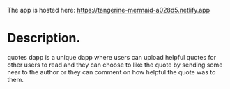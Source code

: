 The app is hosted here: https://tangerine-mermaid-a028d5.netlify.app

# Description.

quotes dapp is a unique dapp where users can upload helpful quotes for other users to read and they can choose to like the quote by sending some near to the author or they can comment on how helpful the quote was to them.
